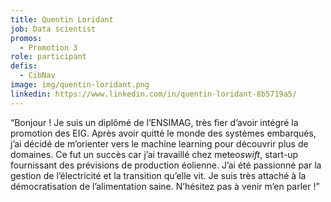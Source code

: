 ```yaml
---
title: Quentin Loridant
job: Data scientist
promos:
  - Promotion 3
role: participant
defis:
  - CibNav
image: img/quentin-loridant.png
linkedin: https://www.linkedin.com/in/quentin-loridant-8b5719a5/
---
```

“Bonjour ! Je suis un diplômé de l’ENSIMAG, très fier d’avoir intégré la promotion des EIG. Après avoir quitté le monde des systèmes embarqués, j’ai décidé de m’orienter vers le machine learning pour découvrir plus de domaines. Ce fut un succès car j’ai travaillé chez meteo*swift*, start-up fournissant des prévisions de production éolienne. J’ai été passionné par la gestion de l’électricité et la transition qu’elle vit. Je suis très attaché à la démocratisation de l’alimentation saine. N’hésitez pas à venir m’en parler !”
